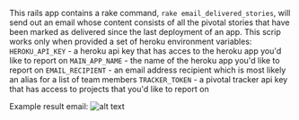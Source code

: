 This rails app contains a rake command, `rake email_delivered_stories`, will send out an email whose content consists of
all the pivotal stories that have been marked as delivered since the last deployment of an app. This scrip works only when
provided a set of heroku environment variables:
`HEROKU_API_KEY` - a heroku api key that has acces to the heroku app you'd like to report on
`MAIN_APP_NAME` -  the name of the heroku app you'd like to report on
`EMAIL_RECIPIENT` - an email address recipient which is most likely an alias for a list of team members
`TRACKER_TOKEN` - a pivotal tracker api key that has access to projects that you'd like to report on


Example result email:
![alt text](http://vts-monosnap.s3.amazonaws.com/MailCatcher_2015-06-12_17-12-05.png)

